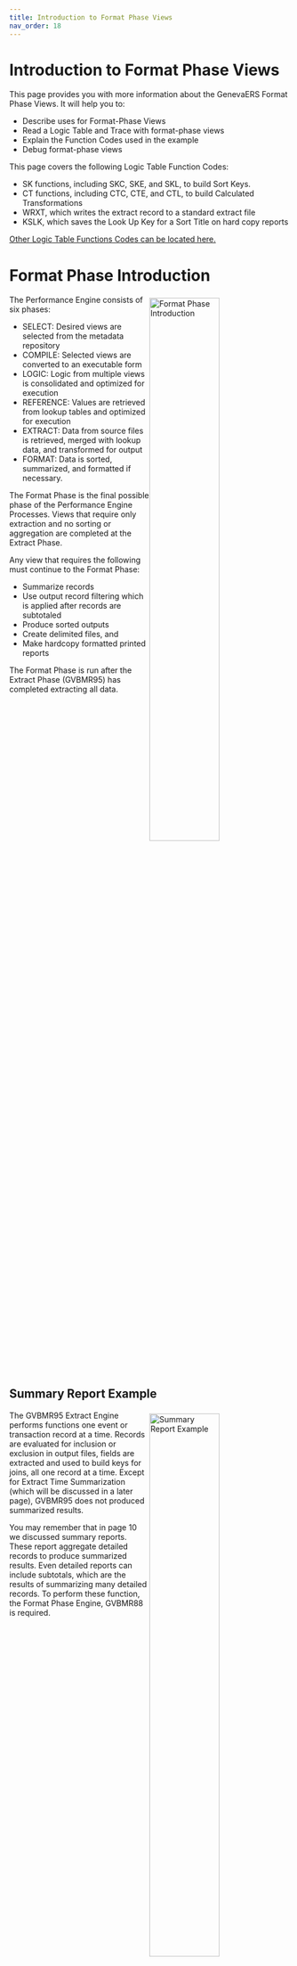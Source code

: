```yaml
---
title: Introduction to Format Phase Views
nav_order: 18
---
```


# Introduction to Format Phase Views

This page provides you with more information about the GenevaERS Format Phase Views.  It will help you to: 
- Describe uses for Format-Phase Views 
- Read a Logic Table and Trace with format-phase views 
- Explain the Function Codes used in the example
- Debug format-phase views 

This page covers the following Logic Table Function Codes:
- SK functions, including SKC, SKE, and SKL, to build Sort Keys. 
- CT functions, including CTC, CTE, and CTL, to build Calculated Transformations
- WRXT, which writes the extract record to a standard extract file
- KSLK, which saves the Look Up Key for a Sort Title on hard copy reports

[Other Logic Table Functions Codes can be located here.](Intro11a_Logic_Table_Function_Codes.md)

<div style="clear: right" >

# Format Phase Introduction

<img style="float: right;" width="50%" vspace="5" alt="Format Phase Introduction" src=images/Module17-Format_Phase_Views/Module17_Slide4.jpeg title="Format Phase Introduction"/>

The Performance Engine consists of six phases:  
- SELECT: Desired views are selected from the metadata repository
- COMPILE: Selected views are converted to an executable form
- LOGIC: Logic from multiple views is consolidated and optimized for execution 
- REFERENCE: Values are retrieved from lookup tables and optimized for execution 
- EXTRACT: Data from source files is retrieved, merged with lookup data, and transformed for output
- FORMAT: Data is sorted, summarized, and formatted if necessary.  

The Format Phase is the final possible phase of the Performance Engine Processes.  Views that require only extraction and no sorting or aggregation are completed at the Extract Phase. 

Any view that requires the following must continue to the Format Phase:
- Summarize records
- Use output record filtering which is applied after records are subtotaled
- Produce sorted outputs
- Create delimited files, and
- Make hardcopy formatted printed reports

The Format Phase is run after the Extract Phase (GVBMR95) has completed extracting all data. 

<div style="clear: right" >

## Summary Report Example

<img style="float: right;" width="50%" vspace="5" alt="Summary Report Example" src=images/Module17-Format_Phase_Views/Module17_Slide5.jpeg title="Summary Report Example"/>

The GVBMR95 Extract Engine performs functions one event or transaction record at a time.  Records are evaluated for inclusion or exclusion in output files, fields are extracted and used to build keys for joins, all one record at a time.  Except for Extract Time Summarization (which will be discussed in a later page), GVBMR95 does not produced summarized results.  

You may remember that in page 10 we discussed summary reports.  These report aggregate detailed records to produce summarized results.  Even detailed reports can include subtotals, which are the results of summarizing many detailed records.  To perform these function, the Format Phase Engine, GVBMR88 is required.

<div style="clear: right" >

## Format Phase Overview

<img style="float: right;" width="50%" vspace="5" alt="Format Phase Overview" src=images/Module17-Format_Phase_Views/Module17_Slide6.jpeg title="Format Phase Overview"/>

Extracted data is passed in a special format, called the GenevaERS Standard Extract File, from the Extract Phase to the Format Phase.  Creating this format requires unique Logic Table Functions in the Extract Phase.  In this page we will focus on these Format Phase logic table functions and introduce the Extract File Format.

<div style="clear: right" >

<img style="float: right;" width="50%" vspace="5" alt="Format Phase Processing" src=images/Module17-Format_Phase_Views/Module17_Slide7.jpeg title="Format Phase Processing"/>

The Extract Engine, GVBMR95 is a parallel processing engine, yet the Format Phase, GVBMR88 is not; it processes only one Extract Work File.  Yet that extract file can contain the extracted records for multiple views.  Each GVBMR88 execution can produce multiple extract files. The final output for each view is produced by only one format engine execution.

In this example the extract file on the left has the extracted records for views 2, 3 and 4, while the one on the right has the records for views 8, 9 and 10.  The GVBMR88 execution on the left produces the output for view 2, 3 and 4, while the one on the right produces the output for view 8, 9 and 10.

<div style="clear: right" >

<img style="float: right;" width="50%" vspace="5" alt="Extract Work File" src=images/Module17-Format_Phase_Views/Module17_Slide8.jpeg title="Extract Work File"/>

As previously mentioned, GVBMR95 creates a specially formatted extract file and there can be one or more created based on how the data needs to be processed.  The extract file to be used by each view is assigned in the view parameters screen, the Extract Phase Tab.  

The Extract Engine concatenates the assigned number to the value “EXTR” with three digits representing the Extract Work File Number, beginning with zeros if necessary to form the DD Name to be used.  It also concatenates this number with the value “SORT” to write the parameters specifying how the views should be sorted.

This example uses Extract Work File Number 1. The extract records will then be written to the file assigned to the DD Name EXTR001, and the sort parameters to SORT001.  These two files must be passed via the JCL as SORTIN and SYSIN files respectively to the Format Engine GVBMR88.  

<div style="clear: right" >

# Extract File Format

<img style="float: right;" width="50%" vspace="5" alt="Extract File Format" src=images/Module17-Format_Phase_Views/Module17_Slide9.jpeg title="Extract File Format"/>

The Format Phase Extract record has a standard format for all views.  This specialized format allows for very efficient processing of Format Phase views.  The Extract and Format engines have clearly defined functions, such that steps are not repeated between the two engines. The extract file format prepares the data to be sorted and summarized. 

The record contains the following segments:  
- The control area contains values that describe the rest of the record, like the number of GenevaERS view columns on this record, and the length of the sort key. The last field in the control area is the view number.
- The Sort Key or SK area contains the values the user has specified the output file should be sorted and/or grouped by.
- The Data Transform or DT area contains alphabetic and alphanumeric and numeric column data that is not used in a format time calculation, including sub-totaling, or format time selection logic.
- The Calculated Transform or CT area contains column data that is either used in a format time calculation, including sub-totaling, or format time selection logic.

The sample data is shown in HEX mode.  The first row is the display format, and the next two lines show a half a byte each, first (top line) and last (bottom line).  This shows packed and non-printable characters.

<div style="clear: right" >

## Sort Keys

<img style="float: right;" width="50%" vspace="5" alt="Example View Sort Keys" src=images/Module17-Format_Phase_Views/Module17_Slide10.jpeg title="Example View Sort Keys"/>

In this page, we will use the view shown here as the example view.  This view includes a simply lookup for record level filtering.  Record level filtering does not affect the format of the extracted records.

This view has 7 columns.  The first three columns are sort keys, highlighted by the yellow sort key indicator.  In other words the view output will be sorted by the values in these three columns.  The records will be sorted first by the Format value in column 1, then the Store ID value in column 2, and finally by the Gender Code in column 3.  We know this because of the #1, #2, and #3 showing the sort key position.

<div style="clear: right" >

## Calculated Columns

<img style="float: right;" width="50%" vspace="5" alt="Example View Calculated Columns" src=images/Module17-Format_Phase_Views/Module17_Slide11.jpeg title="Example View Calculated Columns"/>

Columns 4 and 5 contain data that requires a calculation.  In this case, they are to be summed, to produce the total for a change in the sort key value.  Thus the data required for these calculations will be placed in the Calculated Transform or CT area of the extract record.  

<div style="clear: right" >

## Data Columns

<img style="float: right;" width="50%" vspace="5" alt="Example View Data Columns" src=images/Module17-Format_Phase_Views/Module17_Slide12.jpeg title="Example View Data Columns"/>

Columns 6 and 7 are date fields which are not used in a calculation.  They do not have Format Phase Filtering logic, subtotals or any column calculations.  The data for these columns will be placed in the Data Transform area, or DT columns area of the extract record.

Note that the view columns can be constructed in any order needed for the final output.  The columns will be reordered into either Sort, DT or CT columns in the extract file, but then will be reordered for the final output at the end of Format Phase processing.

<div style="clear: right" >

# Example View Logic Table

<img style="float: right;" width="50%" vspace="5" alt="Logic Table" src=images/Module17-Format_Phase_Views/Module17_Slide13.jpeg title="Logic Table"/>

This is the logic table produced by our sample view.  The first functions of this view include record level filters which test a join to ensure only records which are found are included in the output.

<div style="clear: right" >

## Logic Table SK functions

<img style="float: right;" width="50%" vspace="5" alt="Logic Table SK functions" src=images/Module17-Format_Phase_Views/Module17_Slide14.jpeg title="Logic Table SK functions"/>

Sort columns, which populate the Sort Area of the Extract Record, use SK functions to move selected fields and constants to the extract record.  These functions follow a familiar pattern.  SKE functions move data from the Event File to the sort area, where as SKL move Looked-up field values, and SKC move constants.  The sort sequence number is shown in the Sequence Number column.

In this example the first column is a constant value SKC Sort Key Constant.  This places the constant “TRN01” in the first sort position; because this is a constant with no logic functions, all values on the output file from this view will be the same.  

Column 2 moves the Store ID field from an event file field using the SKE Sort Key, Event File Field function.

Column 3 moves the gender code, either an “M” or an “F” from the customer file through a looked up value using an SKL Sort Key Lookup Field function

Note that the entire length of the Sort Key Area is 9 bytes, also indicated in the Logic Table by the SK Length comment on the NV row.

<div style="clear: right" >

## Logic Table CT and DT functions

<img style="float: right;" width="50%" vspace="5" alt="Logic Table CT and DT functions" src=images/Module17-Format_Phase_Views/Module17_Slide15.jpeg title="Logic Table SK functions"/>

Calculated Transforms, CT columns, also follow the same pattern.  Constants are moved via CTC, CT Column from Constant functions, Event File Fields using CTE CT Column from Event File Field functions, and looked up values using the CTL CT Column from Looked-up Field function.  

Our example view contains a constant value with the CTC function for Column 4.  This is a record count, adding a value of 1 to each record.  Column 5 is an Event File Field value from the CTE function, the Order Amount.  It does not contain a looked up CT value, so no CTL is shown.  

Note that the final two columns, containing our Data Transform values, use DT functions to populate the extract record.  Both these columns are the customer date birth.

<div style="clear: right" >

## Logic Table WRXT Function

<img style="float: right;" width="50%" vspace="5" alt="Logic Table WRXT Function" src=images/Module17-Format_Phase_Views/Module17_Slide16.jpeg title="Logic Table WRXT Function"/>

Note that the WR, or Write Function, also changes when writing to a standard extract file.  Instead of a WRIN function to copy the input record to the extract file, or the WRDT function to write only the DT column data area of the extract record to the output file, the WRXT function writes the entire standard Extract Record to the extract file.  The sequence number following this instruction contains the file number the extract record should be written to.  

In this example, the extract record contains the control area, Sort Data (9 bytes in length) containing “TRN01001M”, two dates in the DT area of the record, and two CT Columns containing packed data.  This record is written in this instance to Extract File 1.

Next we’ll examine the Logic Table Trace, and the extract record as it is built

<div style="clear: right" >

# Logic Table Trace 

## SK Functions

<img style="float: right;" width="50%" vspace="5" alt="Input Record 1 – SK Functions" src=images/Module17-Format_Phase_Views/Module17_Slide17.jpeg title="Input Record 1 – SK Functions"/>

When processing the first record, the Logic Table Trace shows the results of these logic table functions. In this example, the SKC constant value of TRN01 is stored in the first position because it is the first sorted field. The Event File Field value of 001 is stored next, and the Looked-up value of M is stored after that.  

<div style="clear: right" >

## SK Sort Order

<img style="float: right;" width="50%" vspace="5" alt="Trace Input Record 1 – SK Sort Order" src=images/Module17-Format_Phase_Views/Module17_Slide18.jpeg title="Trace Input Record 1 – SK Sort Order"/>

If we had simply changed the Sort Key order—the values shown in Yellow in the columns—such that the Gender CD had a #1 as the first sort key, and Format had a #2, and Store ID a #3, the position of the values in the final output file would not change.  

But the order of the rows in the file may well have changed after being sorted.  This is because the file would be sorted first by Gender Code, then by Format, and last by Store ID.  Thus all F values would be at the top of the file followed by all M values.  To accomplish this, the Gender code would have been moved to the first position in the extract file for sorting.  The Format Engine would have moved this value back to the 9th position in the output file.  

<div style="clear: right" >

## CT Functions

<img style="float: right;" width="50%" vspace="5" alt="Trace Input Record 1 – CT Functions" src=images/Module17-Format_Phase_Views/Module17_Slide19.jpeg title="Trace Input Record 1 – CT Functions"/>

The Extract Engine formats CT data into an efficient format for the calculations in the Format Engine.  This format is Packed 12 bytes which can hold 23 digits.  The last 8 digits are always fixed decimal points.  The value is also preceded by a binary half word (two bytes) containing the column identifier.  

Column values of all zeros are not stored in the extract record, to conserve space and processing time. Because of this sometimes no CT data is stored for a specific column.  Thus all CT columns are on the end of the extract record, allowing the record length to vary.  

In this example, the constant from the CTC function of 1.00000000 is stored immediately after the binary column identifier of 4.  The Event File Field value from the CTE function of 58.25 is stored immediately after the binary column identifier of 5.  

<div style="clear: right" >

## DT Functions

<img style="float: right;" width="50%" vspace="5" alt="Trace Input Record 1 – DT Functions" src=images/Module17-Format_Phase_Views/Module17_Slide20.jpeg title="Trace Input Record 1 – DT Functions"/>

The DT functions move data to the space between the SK area and the CT area.  These functions were used in the earlier page explaining the Extract Only view, with the WRDT function.  The WRDT function only writes the data in the DT Area of the Extract Record.  

Data is moved to the appropriate area of the extract record no matter the order of the Logic Table functions in the Logic Table.  For example, if the first columns of the view are CT columns, the CT area of the record will be populated.  

In this example, the two dates are moved to the DT area of the extract record even though they contain only numeric values.  CT columns are reserved for columns which require calculations, subtotaling, or Format Phase selection logic.  Numeric data simply placed in the output file are placed in the DT area of the extract record.

<div style="clear: right" >

## WRXT Control Area

<img style="float: right;" width="50%" vspace="5" alt="Trace Input Record 1 – WRXT Control Area" src=images/Module17-Format_Phase_Views/Module17_Slide21.jpeg title="Trace Input Record 1 – WRXT Control Area"/>

The WRXT row adds information to the front of the Extract Record.  This includes total record length, length of the SK and DT areas, counts of CT columns.  These control fields are used by the Format Engine to process the extract record.

The last field in this area, just prior to the SK area, is a binary version of the View Number.  It is stored as binary to conserve space in the extract file, optimizing IO and storage.  The view number is multiplied by 2, 1 added and then converted to binary.  Thus in this example, View 143 * 2 = 286 + 1 = 287 converted to binary is 11F.  This formula allows a header record (discussed later) to be sorted to the top of the view.

<div style="clear: right" >

## Trace Input Record 2

<img style="float: right;" width="50%" vspace="5" alt="Trace Input Record 2" src=images/Module17-Format_Phase_Views/Module17_Slide22.jpeg title="Trace Input Record 2"/>

In standard mode, the Extract Engine does not perform any summarization.  Thus as event file record 2 is read and passes record filtering, a second extract record is written.  

If only one view is running, the records will be written in the same order as they are in the input file, which may have no relationship to the required sort order for the view.  If more than one view is reading and selecting records from the event file, the second record may be the same input record extracted for another view, with completely different view sort criteria.

The end result is that the order of the records in the extract file is unpredictable, particularly if views share extract files while running in parallel.

<div style="clear: right" >

## Header and Control Records

<img style="float: right;" width="50%" vspace="5" alt="Header and Control Records" src=images/Module17-Format_Phase_Views/Module17_Slide23.jpeg title="Header and Control Records"/>

Standard Extract Files—which are those that are processed by the Format Engine—contain Control and Header Records. Each record contains processing information, such as control record counts, the Run Date, etc. for use by the Format Engine. 

One Header Record is produced for each view writing to this standard extract file.  The View Number on the Header Record is one less than the extracted event records (in this example 11E rather than 11F). Thus the formula for the view ID on each extract record.  Only one Control Record is written to each Standard Extract File.  The Control record has a view ID of 0.

Writing header and control records to extract files is is done if the extract file number is less than or equal to the Extract Engine JCL STDEXTR=nnn parameter, where nnn is the file count. For example if a 5 views write to records to EXTR002 DD Name, and the STDEXTR parameter is 2, the file would receive 5 header records and 1 control record. 

<div style="clear: right" >

## Sorted and Resulting Records

<img style="float: right;" width="50%" vspace="5" alt="Sorted and Resulting Records" src=images/Module17-Format_Phase_Views/Module17_Slide24.jpeg title="Sorted and Resulting Records"/>

The Extract Engine writes records in a random order.  The Extract File is sorted before being used by the Format Engine.  The Format Engine then summarizes like record by the sort key, and writes the records in order to the output file.  

The Extract File is always sorted by the combination of the View Number, in the control area of the extract record, and the Sort Key data area. Even though the Header and Control Records are the next to last records in the extract file, the lower View Numbers cause them to sort above all the records for this view, with the Control Record on top for Format Engine processing.  

The data in the Extract records are moved to the final output columns and formatted correctly, for example by applying masks to numeric data.  In this example, the CT data is moved before the DT data and decimal points are inserted.  

Note also that in summary outputs, data in DT columns can be unpredictable.  If different DT values are extracted for the same sort key combination, which value will be placed on the output file cannot be guaranteed. For example, if there are two different dates in the file 1/1/2014 and 4/15/2014, either may appear on the final record.  Thus typically summary files only contain Sort Key and CT data.  

<div style="clear: right" >

## Sort Order

<img style="float: right;" width="50%" vspace="5" alt="Sort Order" src=images/Module17-Format_Phase_Views/Module17_Slide25.jpeg title="Sort Order"/>

No matter what sort order is specified in the view for sort fields, GenevaERS always instructs the Sort Utility to sort the file in Ascending order.  This is necessary because of the mixture of ascending and descending fields within the same view or across different views.  

To create descending sorts, GenevaERS converts descending data in the extract file to it’s “2’s complement” which simplifies sorting.  When sorted and then converted out of 2’s complement, the data will appear in descending order.

In this example, we changed the sort order on the Gender Code from Ascending (in the top example) to Descending (in the bottom example).  The 2’s complement of M and F are unprintable characters with a hex values of “2B” and “39” respectively.  Because “2B” is less than “39”, the “M” records move to the top of the extract file.  Thus when the data is converted out of 2’s complement, the file output shows M before F, a descending sort.

<div style="clear: right" >

## Single Extract File, Multiple Views

<img style="float: right;" width="50%" vspace="5" alt="Single Extract File, Multiple Views" src=images/Module17-Format_Phase_Views/Module17_Slide26.jpeg title="Single Extract File, Multiple Views"/>

Multiple views can share an extract file.  Because the sort parameters include the View Number at the front of the sort criteria through the length of the longest sort key, sorting causes all the records for a view to be sorted together, and all records for a view to be placed in the sort order specified by the view.  

The Extract Engine dynamically builds the sort criteria parameters for each extract file, inserting the longest sort key length for views writing to the extract file.

In this example, the extract file contains records for view 11F and 22E.  The sort parameters are now lengthened to include the additional three bytes of sort key data required by view 22E.  After sorting the file, the Control Record is followed by the Header Record for view 11F, and all the extracted data for that view in sorted order including the Gender Code, then the Control Record for view 22E followed by it’s extracted data also in order by the sort key.

<div style="clear: right" >

# Format Phase Sort Exit Processing

<img style="float: right;" width="50%" vspace="5" alt="Format Phase Sort Exit Processing" src=images/Module17-Format_Phase_Views/Module17_Slide27.jpeg title="Format Phase Sort Exit Processing"/>

To avoid writing the sorted extract file, and then reading this file again for summarization and formatting, GVBMR88 calls the Sort Utility as a “Sort Exit.”  This allows the sort utility to pass the sorted records to GVBMR88 a record at a time after completing the sort, instead of writing them to disk, thus avoiding a pass of the extract file.  In other words, the sorted records are a virtual file that is never actually written to disk.

The Sort Utility also prints a control report.  This example shows some of the key messages, including noting the utility is running as an exit to “MR88”, the sort parameters that were generated by the Extract Engine, the number of records sorted.  Records are “deleted” from the virtual file by GVBMR88 as it produces the final output file.

<div style="clear: right" >

# Control Reports

<img style="float: right;" width="50%" vspace="5" alt="Control Reports" src=images/Module17-Format_Phase_Views/Module17_Slide28.jpeg title="Control Reports"/>

The Format Engine also produces a control report at the end of it’s execution.  This control report shows the number of records read from the input file, the number of records written to various types of format files, and the number of records written to view specific output files.  The total records read by GVBMR88 should equal the number of records written by the Extract Engine.  

In this example, 12 records were written to the extract file, and all 12 were read by the Format Engine.  The final output file for view 143 was 2 summarized records.

<div style="clear: right" >

# Format Phase Functions

<img style="float: right;" width="50%" vspace="5" alt="Format Phase Functions" src=images/Module17-Format_Phase_Views/Module17_Slide29.jpeg title="Format Phase Functions"/>

Not all GenevaERS functions are specified in the logic table.  For example, column calculations using column numbers are not specified in the logic table.  Other functions include column spacing, creating hard copy report formatting, subtotaling, and summarizing.  All these parameters are passed to GVBMR88 in the View Definition Parameter or VDP file and performed during the format phase.

This screen shot shows the VDP parameters used by GVBMR88, including column definition sizes and formats.  This report is printed at the end of the Format Phase.  The highlighted area for Column 7 contains a column calculation.  The logic for this calculation is “Column 6 divided by Column 5”

<div style="clear: right" >

## Key Save Lookup KSLK Function

<img style="float: right;" width="50%" vspace="5" alt="Format Phase Functions" src=images/Module17-Format_Phase_Views/Module17_Slide30.jpeg title="Format Phase Functions"/>

One last specialized Logic Table function should be mentioned.  The Format Engine does one type of join, for one format of output:  Sort Titles (descriptions of sorted key values) on hard copy reports.  These GVBMR88 look-ups though are not multiple level joins.  They are simply the last step in the Join process to obtain the sort title.  

The Format Engine does not perform any of the LKLR, LKE or other functions to do the join.  Rather it receives the fully formed key as an area of the Sort Key Area.  Saving this key in the sort key area of the extract record.  The Format Engine then performs the lookup to find the sort title.

In this example, the KSLK function save the lookup key of 0001 into the Sort Title Key Save area of the extract record.  GVBMR88 then uses this key to search for customer e-mail addresses to place next to customer numbers in the hard copy report.  


<div style="clear: right" >

# Function Overview

<img style="float: right;" width="50%" vspace="5" alt="Function Overview" src=images/Module17-Format_Phase_Views/Module17_Slide31.jpeg title="Function Overview"/>

This page has introduced the following Logic Table Function Code:
- SK functions, including SKC, SKE, and SKL, to build Sort Keys. 
- CT functions, including CTC, CTE, and CTL, to build Calculated Transformations
- WRXT, which writes the extract record to a standard extract file
- KSLK, which saves the Look Up Key for a Sort Title on hard copy reports

[Click here to access the list of the most common Logic Table Functions for reference.](Intro11a_Logic_Table_Function_Codes.md)

<div style="clear: right" > 
